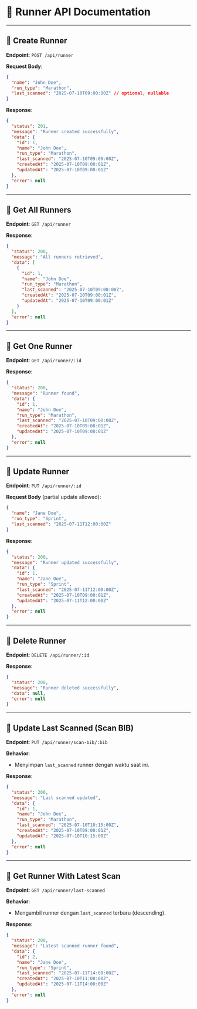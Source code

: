# 🏃 Runner API Documentation

---

## 📌 Create Runner

**Endpoint**: `POST /api/runner`

**Request Body**:

```json
{
  "name": "John Doe",
  "run_type": "Marathon",
  "last_scanned": "2025-07-10T09:00:00Z" // optional, nullable
}
```

**Response**:

```json
{
  "status": 201,
  "message": "Runner created successfully",
  "data": {
    "id": 1,
    "name": "John Doe",
    "run_type": "Marathon",
    "last_scanned": "2025-07-10T09:00:00Z",
    "createdAt": "2025-07-10T09:00:01Z",
    "updatedAt": "2025-07-10T09:00:01Z"
  },
  "error": null
}
```

---

## 📌 Get All Runners

**Endpoint**: `GET /api/runner`

**Response**:

```json
{
  "status": 200,
  "message": "All runners retrieved",
  "data": [
    {
      "id": 1,
      "name": "John Doe",
      "run_type": "Marathon",
      "last_scanned": "2025-07-10T09:00:00Z",
      "createdAt": "2025-07-10T09:00:01Z",
      "updatedAt": "2025-07-10T09:00:01Z"
    }
  ],
  "error": null
}
```

---

## 📌 Get One Runner

**Endpoint**: `GET /api/runner/:id`

**Response**:

```json
{
  "status": 200,
  "message": "Runner found",
  "data": {
    "id": 1,
    "name": "John Doe",
    "run_type": "Marathon",
    "last_scanned": "2025-07-10T09:00:00Z",
    "createdAt": "2025-07-10T09:00:01Z",
    "updatedAt": "2025-07-10T09:00:01Z"
  },
  "error": null
}
```

---

## 📌 Update Runner

**Endpoint**: `PUT /api/runner/:id`

**Request Body** (partial update allowed):

```json
{
  "name": "Jane Doe",
  "run_type": "Sprint",
  "last_scanned": "2025-07-11T12:00:00Z"
}
```

**Response**:

```json
{
  "status": 200,
  "message": "Runner updated successfully",
  "data": {
    "id": 1,
    "name": "Jane Doe",
    "run_type": "Sprint",
    "last_scanned": "2025-07-11T12:00:00Z",
    "createdAt": "2025-07-10T09:00:01Z",
    "updatedAt": "2025-07-11T12:00:00Z"
  },
  "error": null
}
```

---

## 📌 Delete Runner

**Endpoint**: `DELETE /api/runner/:id`

**Response**:

```json
{
  "status": 200,
  "message": "Runner deleted successfully",
  "data": null,
  "error": null
}
```

---

## 📌 Update Last Scanned (Scan BIB)

**Endpoint**: `PUT /api/runner/scan-bib/:bib`

**Behavior**:

- Menyimpan `last_scanned` runner dengan waktu saat ini.

**Response**:

```json
{
  "status": 200,
  "message": "Last scanned updated",
  "data": {
    "id": 1,
    "name": "John Doe",
    "run_type": "Marathon",
    "last_scanned": "2025-07-10T10:15:00Z",
    "createdAt": "2025-07-10T09:00:01Z",
    "updatedAt": "2025-07-10T10:15:00Z"
  },
  "error": null
}
```

---

## 📌 Get Runner With Latest Scan

**Endpoint**: `GET /api/runner/last-scanned`

**Behavior**:

- Mengambil runner dengan `last_scanned` terbaru (descending).

**Response**:

```json
{
  "status": 200,
  "message": "Latest scanned runner found",
  "data": {
    "id": 2,
    "name": "Jane Doe",
    "run_type": "Sprint",
    "last_scanned": "2025-07-11T14:00:00Z",
    "createdAt": "2025-07-10T11:00:00Z",
    "updatedAt": "2025-07-11T14:00:00Z"
  },
  "error": null
}
```
